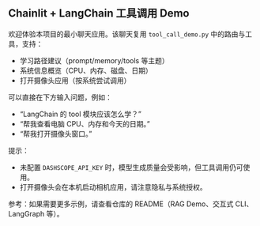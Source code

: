 ## Chainlit + LangChain 工具调用 Demo

欢迎体验本项目的最小聊天应用。该聊天复用 `tool_call_demo.py` 中的路由与工具，支持：

- 学习路径建议（prompt/memory/tools 等主题）
- 系统信息概览（CPU、内存、磁盘、日期）
- 打开摄像头应用（按系统尝试调用）

可以直接在下方输入问题，例如：

- “LangChain 的 tool 模块应该怎么学？”
- “帮我查看电脑 CPU、内存和今天的日期。”
- “帮我打开摄像头窗口。”

提示：

- 未配置 `DASHSCOPE_API_KEY` 时，模型生成质量会受影响，但工具调用仍可使用。
- 打开摄像头会在本机启动相机应用，请注意隐私与系统授权。

参考：如果需要更多示例，请查看仓库的 README（RAG Demo、交互式 CLI、LangGraph 等）。
